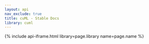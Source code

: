 ```yaml
---
layout: api
nav_exclude: true
title: cuML - Stable Docs
library: cuml
---
```


{% include api-iframe.html library=page.library name=page.name %}
